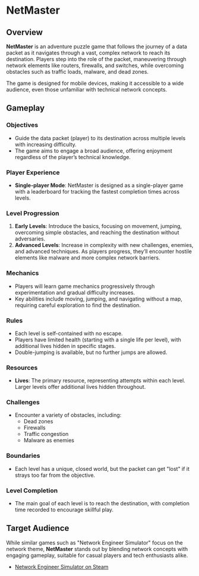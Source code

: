 # NetMaster

## Overview
**NetMaster** is an adventure puzzle game that follows the journey of a data packet as it navigates through a vast, complex network to reach its destination. Players step into the role of the packet, maneuvering through network elements like routers, firewalls, and switches, while overcoming obstacles such as traffic loads, malware, and dead zones.

The game is designed for mobile devices, making it accessible to a wide audience, even those unfamiliar with technical network concepts.

## Gameplay

### Objectives
- Guide the data packet (player) to its destination across multiple levels with increasing difficulty.
- The game aims to engage a broad audience, offering enjoyment regardless of the player’s technical knowledge.
  
### Player Experience
- **Single-player Mode**: NetMaster is designed as a single-player game with a leaderboard for tracking the fastest completion times across levels.

### Level Progression
1. **Early Levels**: Introduce the basics, focusing on movement, jumping, overcoming simple obstacles, and reaching the destination without adversaries.
2. **Advanced Levels**: Increase in complexity with new challenges, enemies, and advanced techniques. As players progress, they’ll encounter hostile elements like malware and more complex network barriers.

### Mechanics
- Players will learn game mechanics progressively through experimentation and gradual difficulty increases.
- Key abilities include moving, jumping, and navigating without a map, requiring careful exploration to find the destination.

### Rules
- Each level is self-contained with no escape.
- Players have limited health (starting with a single life per level), with additional lives hidden in specific stages.
- Double-jumping is available, but no further jumps are allowed.

### Resources
- **Lives**: The primary resource, representing attempts within each level. Larger levels offer additional lives hidden throughout.

### Challenges
- Encounter a variety of obstacles, including:
  - Dead zones
  - Firewalls
  - Traffic congestion
  - Malware as enemies

### Boundaries
- Each level has a unique, closed world, but the packet can get "lost" if it strays too far from the objective.

### Level Completion
- The main goal of each level is to reach the destination, with completion time recorded to encourage skillful play.

## Target Audience
While similar games such as "Network Engineer Simulator" focus on the network theme, **NetMaster** stands out by blending network concepts with engaging gameplay, suitable for casual players and tech enthusiasts alike.

- [Network Engineer Simulator on Steam](https://store.steampowered.com/app/2640920/Network_Engineer_Simulator/)
